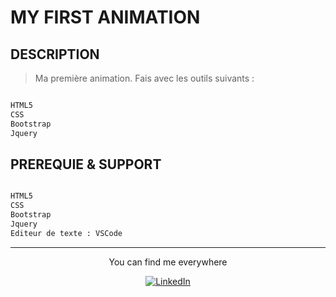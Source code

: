 # MY FIRST ANIMATION

## DESCRIPTION

> Ma première animation. Fais avec les outils suivants :
```bash

HTML5
CSS
Bootstrap
Jquery

```


## PREREQUIE & SUPPORT

```bash

HTML5
CSS
Bootstrap
Jquery
Editeur de texte : VSCode

```

<div align="center">

---

You can find me everywhere

<a href="https://www.linkedin.com/in/mawul%C3%A9-toudoguin-54a0831a3/" target="_blank"><img src="https://img.shields.io/badge/LinkedIn-%230077B5.svg?&style=flat-square&logo=linkedin&logoColor=white" alt="LinkedIn"></a>
</div>